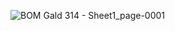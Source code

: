 
![BOM Gald 314 - Sheet1_page-0001](https://github.com/user-attachments/assets/b31f0041-3a58-40a8-8182-ceb8eb9e4d4e)
